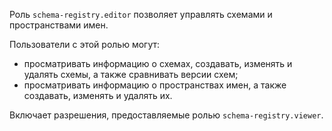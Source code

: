 Роль `schema-registry.editor` позволяет управлять схемами и пространствами имен.

Пользователи с этой ролью могут:
* просматривать информацию о схемах, создавать, изменять и удалять схемы, а также сравнивать версии схем;
* просматривать информацию о пространствах имен, а также создавать, изменять и удалять их.

Включает разрешения, предоставляемые ролью `schema-registry.viewer`.